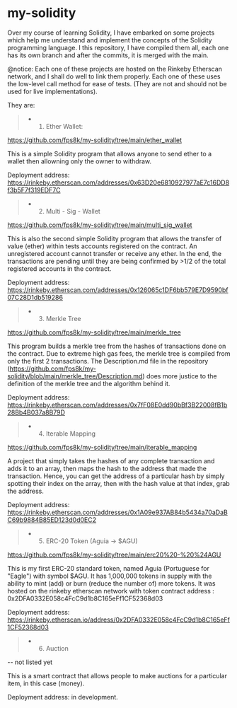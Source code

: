 # my-solidity

Over my course of learning Solidity, I have embarked on some projects which help me understand and implement the concepts of the Solidity programming language.
I this repository, I have compiled them all, each one has its own branch and after the commits, it is merged with the main.

@notice:
  Each one of these projects are hosted on the Rinkeby Etherscan network, and I shall do well to link them properly.
  Each one of these uses the low-level call method for ease of tests. (They are not and should not be used for live implementations).


They are:


> - 1. Ether Wallet:

https://github.com/fps8k/my-solidity/tree/main/ether_wallet

This is a simple Solidity program that allows anyone to send ether to a wallet then allowning only the owner to withdraw.

Deployment address: https://rinkeby.etherscan.com/addresses/0x63D20e6810927977aE7c16DD8f3b5F7f319EDF7C



> - 2. Multi - Sig - Wallet

https://github.com/fps8k/my-solidity/tree/main/multi_sig_wallet

This is also the second simple Solidity program that allows the transfer of value (ether) within tests accounts registered on the contract. An unregistered account cannot transfer or receive any ether. In the end, the transactions are pending until they are being confirmed by >1/2 of the total registered accounts in the contract.

Deployment address: https://rinkeby.etherscan.com/addresses/0x126065c1DF6bb579E7D9590bf07C28D1db519286



> - 3. Merkle Tree

https://github.com/fps8k/my-solidity/tree/main/merkle_tree

This program builds a merkle tree from the hashes of transactions done on the contract. Due to extreme high gas fees, the merkle tree is compiled from only the first 2 transactions.
The Description.md file in the repository (https://github.com/fps8k/my-solidity/blob/main/merkle_tree/Description.md) does more justice to the definition of the merkle tree and the algorithm behind it.

Deployment address: https://rinkeby.etherscan.com/addresses/0x7fF08E0dd90bBf3B22008fB1b28Bb4B037a8B79D



> - 4. Iterable Mapping

https://github.com/fps8k/my-solidity/tree/main/iterable_mapping

A project that simply takes the hashes of any complete transaction and adds it to an array, then maps the hash to the address that made the transaction. Hence, you can get the address of a particular hash by simply spotting their index on the array, then with the hash value at that index, grab the address.

Deployment address: https://rinkeby.etherscan.com/addresses/0x1A09e937AB84b5434a70aDaBC69b9884B85ED123d0d0EC2



> - 5. ERC-20 Token (Aguia -> $AGU)

https://github.com/fps8k/my-solidity/tree/main/erc20%20-%20%24AGU

This is my first ERC-20 standard token, named Aguia (Portuguese for "Eagle") with symbol $AGU. It has 1,000,000 tokens in supply with the ability to mint (add) or burn (reduce the number of) more tokens. It was hosted on the rinkeby etherscan network with token contract address : 0x2DFA0332E058c4FcC9d1b8C165eFf1CF52368d03

Deployment address: https://rinkeby.etherscan.io/address/0x2DFA0332E058c4FcC9d1b8C165eFf1CF52368d03



> - 6. Auction

-- not listed yet

This is a smart contract that allows people to make auctions for a particular item, in this case (money).

Deployment address: in development.
